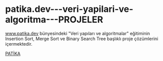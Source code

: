 # patika.dev---veri-yapilari-ve-algoritma---PROJELER


www.patika.dev bünyesindeki "Veri yapıları ve algoritmalar" eğitiminin Insertion Sort, Merge Sort ve Binary Search Tree başlıklı proje çözümlerini içermektedir.



[PATİKA](www.patika.dev)
